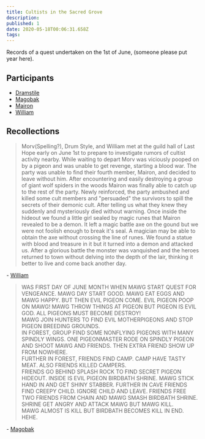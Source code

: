 ```yaml
---
title: Cultists in the Sacred Grove
description: 
published: 1
date: 2020-05-18T00:06:31.658Z
tags: 
---
```


Records of a quest undertaken on the 1st of June, (someone please put year here).
## Participants
- [Dramstile](/characters/player/dramstile)
- [Magobak](/characters/player/magobak)
- [Mairon](/characters/player/mairon)
- [William](/characters/player/william)

## Recollections
> Morv(Spelling?), Drum Style, and William met at the guild hall of Last Hope early on June 1st to prepare to investigate rumors of cultist activity nearby. While waiting to depart Morv was viciously pooped on by a pigeon and was unable to get revenge, starting a blood war. The party was unable to find their fourth member, Mairon, and decided to leave without him. After encountering and easily destroying a group of giant wolf spiders in the woods Mairon was finally able to catch up to the rest of the party. Newly reinforced, the party ambushed and killed some cult members and "persuaded" the survivors to spill the secrets of their demonic cult. After telling us what they knew they suddenly and mysteriously died without warning. Once inside the hideout we found a little girl sealed by magic runes that Mairon revealed to be a demon. It left a magic battle axe on the gound but we were not foolish enough to break it's seal. A magician may be able to obtain the axe without crossing the line of runes. We found a statue with blood and treasure in it but it turned into a demon and attacked us. After a glorious battle the monster was vanquished and the heroes returned to town without delving into the depth of the lair, thinking it better to live and come back another day.

\- [William](/characters/player/william)

> WAS FIRST DAY OF JUNE MONTH WHEN MAWG START QUEST FOR VENGEANCE.  MAWG DAY START GOOD.  MAWG EAT EGGS AND MAWG HAPPY.  BUT THEN EVIL PIGEON COME.  EVIL PIGEON POOP ON MAWG!  MAWG THROW THINGS AT PIGEON BUT PIGEON IS EVIL GOD.  ALL PIGEONS MUST BECOME DESTROY! 
\
MAWG JOIN HUNTERS TO FIND EVIL MOTHERPIGEONS AND STOP PIGEON BREEDING GROUNDS.
\
IN FOREST, GROUP FIND SOME NONFLYING PIGEONS WITH MANY SPINDLY WINGS.  ONE PIGEONMASTER RODE ON SPINDLY PIGEON AND SHOOT MAWG AND FRIENDS.  THEN EXTRA FRIEND SHOW UP FROM NOWHERE.
\
FURTHER IN FOREST, FRIENDS FIND CAMP.  CAMP HAVE TASTY MEAT.  ALSO FRIENDS KILLED CAMPERS.
\
FRIENDS GO BEHIND SPLASH ROCK TO FIND SECRET PIGEON HIDEOUT.  INSIDE IS EVIL PIGEON BIRDBATH SHRINE.  MAWG STICK HAND IN AND GET SHINY STABBER.  FURTHER IN CAVE FRIENDS FIND CREEPY CHILD.  IGNORE CHILD AND LEAVE.  FRIENDS FREE TWO FRIENDS FROM CHAIN AND MAWG SMASH BIRDBATH SHRINE.  SHRINE GET ANGRY AND ATTACK MAWG BUT MAWG KILL.
\
MAWG ALMOST IS KILL BUT BIRDBATH BECOMES KILL IN END.  HEHE.

\- [Magobak](/characters/player/magobak)